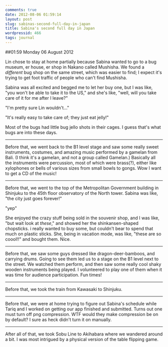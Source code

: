 ```yaml
---
comments: true
date: 2012-08-06 01:59:14
layout: post
slug: sabinas-second-full-day-in-japan
title: Sabina's second full day in Japan
wordpressid: 466
tags: journal
---
```


##01:59 Monday 06 August 2012

 

 

Lin chose to stay at home partially because Sabina wanted to go to a bug museum, er house, er shop in Nakano called Mushisha.  We found a *different* bug shop on the same street, which was easier to find; I expect it's trying to get foot traffic of people who can't find Mushisha.

 

Sabina was all excited and begged me to let her buy one, but I was like, "you won't be able to take it to the US," and she's like, "well, will you take care of it for me after I leave?"

 

"I'm pretty sure Lin wouldn't..."

 

"It's really easy to take care of; they just eat jelly!"

 

Most of the bugs had little bug jello shots in their cages.  I guess that's what bugs are into these days.

 

- - -

 

Before that, we went back to the B1 level stage and saw some really sweet instruments, costumes, and amazing music performed by a gamelan from Bali.  (I think it's a gamelan, and not a group called Gamelan.)  Basically all the instruments were percussion, most of which were brass(?), either like xylophones or bells of various sizes from small bowls to gongs.  Wow I want to get a CD of the music!

 

- - -

 

Before that, we went to the top of the Metropolitan Government building in Shinjuku to the 45th floor observatory of the North tower.  Sabina was like, "the city just goes forever!"

 

"yep"

 

She enjoyed the crazy stuff being sold in the souvenir shop, and I was like, "but wait look at *these*," and showed her the shinkansen-shaped chopsticks.  i really wanted to buy some, but couldn't bear to spend that much on plastic sticks.  She, being in vacation mode, was like, "these are so coool!!" and bought them.  Nice.

 

- - -

 

Before that, we saw some guys dressed like dragon-deer-bamboos, and carrying drums.  Going to see them led us to a stage on the B1 level next to the street.  We watched them perform, and then saw some really cool shaky wooden instruments being played.  I volunteered to play one of them when it was time for audience participation.  Fun times!

 

- - -

 

Before that, we took the train from Kawasaki to Shinjuku.

 

- - -

 

Before that, we were at home trying to figure out Sabina's schedule while Tariq and I worked on getting our app finished and submitted.  Turns out one must turn off png compression.  WTF would they make compression be on by default?  I sure as heck didn't turn it on manually.

 

- - -

 

After all of that, we took Sobu Line to Akihabara where we wandered around a bit.  I was most intrigued by a physical version of the table flipping game.

 

 

 
